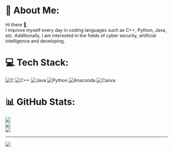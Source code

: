 # 💫 About Me:
Hi there 👋,<br>I improve myself every day in coding languages such as C++, Python, Java, etc. Additionally, I am interested in the fields of cyber security, artificial intelligence and developing.


# 💻 Tech Stack:
![C](https://img.shields.io/badge/c-%2300599C.svg?style=for-the-badge&logo=c&logoColor=white) ![C++](https://img.shields.io/badge/c++-%2300599C.svg?style=for-the-badge&logo=c%2B%2B&logoColor=white) ![Java](https://img.shields.io/badge/java-%23ED8B00.svg?style=for-the-badge&logo=openjdk&logoColor=white) ![Python](https://img.shields.io/badge/python-3670A0?style=for-the-badge&logo=python&logoColor=ffdd54) ![Anaconda](https://img.shields.io/badge/Anaconda-%2344A833.svg?style=for-the-badge&logo=anaconda&logoColor=white) ![Canva](https://img.shields.io/badge/Canva-%2300C4CC.svg?style=for-the-badge&logo=Canva&logoColor=white)
# 📊 GitHub Stats:
![](https://github-readme-stats.vercel.app/api?username=DilekTurk&theme=dark&hide_border=false&include_all_commits=false&count_private=false)<br/>
![](https://github-readme-streak-stats.herokuapp.com/?user=DilekTurk&theme=dark&hide_border=false)<br/>
![](https://github-readme-stats.vercel.app/api/top-langs/?username=DilekTurk&theme=dark&hide_border=false&include_all_commits=false&count_private=false&layout=compact)

---
[![](https://visitcount.itsvg.in/api?id=DilekTurk&icon=0&color=0)](https://visitcount.itsvg.in)

<!-- Proudly created with GPRM ( https://gprm.itsvg.in ) -->
